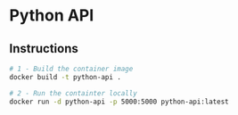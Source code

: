 # Python API

## Instructions

```bash
# 1 - Build the container image
docker build -t python-api .

# 2 - Run the containter locally
docker run -d python-api -p 5000:5000 python-api:latest
```
